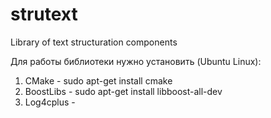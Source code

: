 strutext
========

Library of text structuration components

Для работы библиотеки нужно установить (Ubuntu Linux): 
1) CMake - sudo apt-get install cmake
2) BoostLibs - sudo apt-get install libboost-all-dev
3) Log4cplus - 
